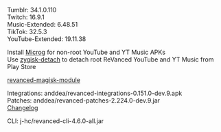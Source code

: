 Tumblr: 34.1.0.110  
Twitch: 16.9.1  
Music-Extended: 6.48.51  
TikTok: 32.5.3  
YouTube-Extended: 19.11.38  

Install [Microg](https://github.com/ReVanced/GmsCore/releases) for non-root YouTube and YT Music APKs  
Use [zygisk-detach](https://github.com/j-hc/zygisk-detach) to detach root ReVanced YouTube and YT Music from Play Store  

[revanced-magisk-module](https://github.com/j-hc/revanced-magisk-module)
  
Integrations: anddea/revanced-integrations-0.151.0-dev.9.apk  
Patches: anddea/revanced-patches-2.224.0-dev.9.jar  
[Changelog](https://github.com/anddea/revanced-patches/releases/tag/v2.224.0-dev.9)

CLI: j-hc/revanced-cli-4.6.0-all.jar    

